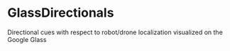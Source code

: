 # GlassDirectionals

Directional cues with respect to robot/drone localization visualized on the Google Glass
